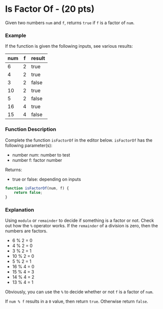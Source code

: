 # Is Factor Of - (20 pts)

Given two numbers `num` and `f`, returns `true` if `f` is a factor of `num`.

### Example

If the function is given the following inputs, see various results:

|num|f|result|
|---|---|---|
|6|2|true|
|4|2|true|
|3|2|false|
|10|2|true|
|5|2|false|
|16|4|true|
|15|4|false|

### Function Description

Complete the function `isFactorOf` in the editor below. `isFactorOf` has the following parameter(s):

- number num: number to test 
- number f: factor number 

Returns:
- true or false: depending on inputs 

```javascript
function isFactorOf(num, f) {
    return false;
}
```

### Explanation

Using `modulo` or `remainder` to decide if something is a factor or not. Check out how the `%` operator works.
If the `remainder` of a division is zero, then the numbers are factors.

- 6 % 2 = 0
- 4 % 2 = 0
- 3 % 2 = 1
- 10 % 2 = 0
- 5 % 2 = 1
- 16 % 4 = 0
- 15 % 4 = 3
- 14 % 4 = 2
- 13 % 4 = 1

Obviously, you can use the `%` to decide whether or not `f` is a factor of `num`.

If `num % f` results in a `0` value, then return `true`. Otherwise return `false`.